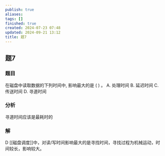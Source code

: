 ```yaml
---
publish: true
aliases: 
tags: []
finished: true
created: 2024-07-23 07:48
updated: 2024-09-21 13:12
title: 题7
---
```

## 题7
### 题目
在磁盘中读取数据的下列时间中, 影响最大的是 ( ) 。
A. 处理时间 
B. 延迟时间 
C. 传送时间 
D. 寻道时间
### 分析
寻道时间应该是最耗时的
### 解
D
[[磁盘调度]]中，对读/写时间影响最大的是寻找时间，寻找过程为机械运动，时间较长，影响较大。